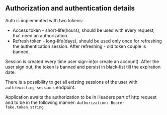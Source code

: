 ## Authorization and authentication details

Auth is implemented with two tokens:
- Access token - short-life(hours), should be used with every request, that need an authorization.
- Refresh token - long-life(days), should be used only once for refreshing the authentication session. After refreshing - old token couple is banned.

Session is created every time user sign-in(or create an account). After the user sign out, the token is banned and persist in black-list till the expiration date.

There is a possibility to get all existing sessions of the user with `auth/existing-sessions` endpoint.

Application awaits the authorization to be in Headers part of http request and to be in the following manner:
`Authorization: Bearer fake.token.string`
